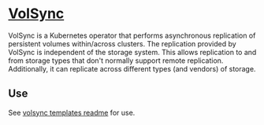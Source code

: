 # [VolSync](https://volsync.readthedocs.io/en/stable/)

VolSync is a Kubernetes operator that performs asynchronous replication of persistent volumes within/across clusters.
The replication provided by VolSync is independent of the storage system.
This allows replication to and from storage types that don't normally support remote replication.
Additionally, it can replicate across different types (and vendors) of storage.

## Use

See [volsync templates readme](../../templates/volsync/README.md) for use.
